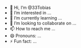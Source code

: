 - 👋 Hi, I’m @33Tobias
- 👀 I’m interested in ...
- 🌱 I’m currently learning ...
- 💞️ I’m looking to collaborate on ...
- 📫 How to reach me ...
- 😄 Pronouns: ...
- ⚡ Fun fact: ...

<!---
33Tobias/33Tobias is a ✨ special ✨ repository because its `README.md` (this file) appears on your GitHub profile.
You can click the Preview link to take a look at your changes.
--->
